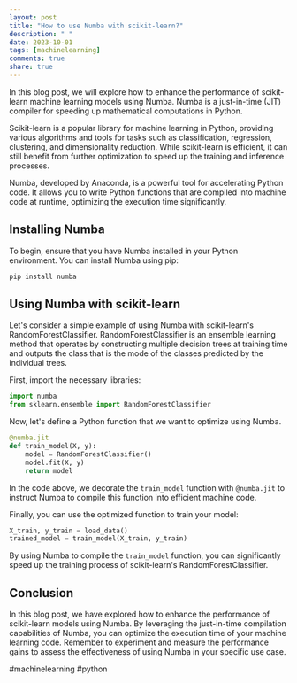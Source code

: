 ```yaml
---
layout: post
title: "How to use Numba with scikit-learn?"
description: " "
date: 2023-10-01
tags: [machinelearning]
comments: true
share: true
---
```


In this blog post, we will explore how to enhance the performance of scikit-learn machine learning models using Numba. Numba is a just-in-time (JIT) compiler for speeding up mathematical computations in Python.

Scikit-learn is a popular library for machine learning in Python, providing various algorithms and tools for tasks such as classification, regression, clustering, and dimensionality reduction. While scikit-learn is efficient, it can still benefit from further optimization to speed up the training and inference processes.

Numba, developed by Anaconda, is a powerful tool for accelerating Python code. It allows you to write Python functions that are compiled into machine code at runtime, optimizing the execution time significantly.

## Installing Numba

To begin, ensure that you have Numba installed in your Python environment. You can install Numba using pip:

```bash
pip install numba
```

## Using Numba with scikit-learn

Let's consider a simple example of using Numba with scikit-learn's RandomForestClassifier. RandomForestClassifier is an ensemble learning method that operates by constructing multiple decision trees at training time and outputs the class that is the mode of the classes predicted by the individual trees.

First, import the necessary libraries:

```python
import numba
from sklearn.ensemble import RandomForestClassifier
```

Now, let's define a Python function that we want to optimize using Numba. 

```python
@numba.jit
def train_model(X, y):
    model = RandomForestClassifier()
    model.fit(X, y)
    return model
```

In the code above, we decorate the `train_model` function with `@numba.jit` to instruct Numba to compile this function into efficient machine code.

Finally, you can use the optimized function to train your model:

```python
X_train, y_train = load_data()
trained_model = train_model(X_train, y_train)
```

By using Numba to compile the `train_model` function, you can significantly speed up the training process of scikit-learn's RandomForestClassifier.

## Conclusion

In this blog post, we have explored how to enhance the performance of scikit-learn models using Numba. By leveraging the just-in-time compilation capabilities of Numba, you can optimize the execution time of your machine learning code. Remember to experiment and measure the performance gains to assess the effectiveness of using Numba in your specific use case.

#machinelearning #python